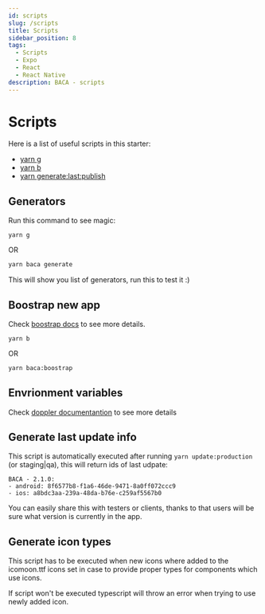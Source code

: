 ```yaml
---
id: scripts
slug: /scripts
title: Scripts
sidebar_position: 8
tags:
  - Scripts
  - Expo
  - React
  - React Native
description: BACA - scripts
---
```


<!-- README document about scrips used in the template to perform build / upload / submit process -->

# Scripts

Here is a list of useful scripts in this starter:

- [yarn g](#generators)
- [yarn b](#bootstrap-new-app)
- [yarn generate:last:publish](#generate-last-update-info)

## Generators

Run this command to see magic:

```
yarn g
```

OR

```bash
yarn baca generate
```

This will show you list of generators, run this to test it :)

## Boostrap new app

Check [boostrap docs](/docs/bootstrap/testing) to see more details.

```
yarn b
```

OR

```bash
yarn baca:boostrap
```

## Envrionment variables

Check [doppler documentantion](/docs/doppler-config) to see more details

## Generate last update info

This script is automatically executed after running `yarn update:production` (or staging|qa), this will return ids of last udpate:

```
BACA - 2.1.0:
- android: 8f6577b8-f1a6-46de-9471-8a0ff072ccc9
- ios: a8bdc3aa-239a-48da-b76e-c259af5567b0
```

You can easily share this with testers or clients, thanks to that users will be sure what version is currently in the app.

## Generate icon types

This script has to be executed when new icons where added to the icomoon.ttf icons set in case to provide proper types for components which use icons.

If script won't be executed typescript will throw an error when trying to use newly added icon.
